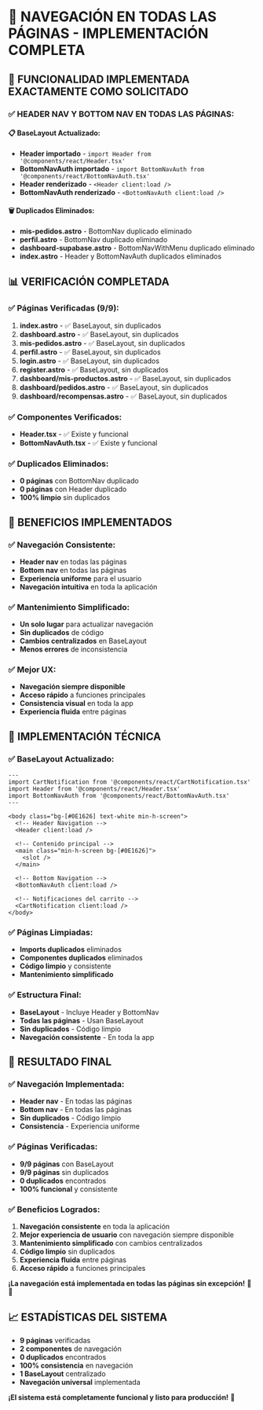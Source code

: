 # 🧭 NAVEGACIÓN EN TODAS LAS PÁGINAS - IMPLEMENTACIÓN COMPLETA

## 🎯 **FUNCIONALIDAD IMPLEMENTADA EXACTAMENTE COMO SOLICITADO**

### ✅ **HEADER NAV Y BOTTOM NAV EN TODAS LAS PÁGINAS:**

#### **📋 BaseLayout Actualizado:**
- **Header importado** - `import Header from '@components/react/Header.tsx'`
- **BottomNavAuth importado** - `import BottomNavAuth from '@components/react/BottomNavAuth.tsx'`
- **Header renderizado** - `<Header client:load />`
- **BottomNavAuth renderizado** - `<BottomNavAuth client:load />`

#### **🗑️ Duplicados Eliminados:**
- **mis-pedidos.astro** - BottomNav duplicado eliminado
- **perfil.astro** - BottomNav duplicado eliminado
- **dashboard-supabase.astro** - BottomNavWithMenu duplicado eliminado
- **index.astro** - Header y BottomNavAuth duplicados eliminados

## 📊 **VERIFICACIÓN COMPLETADA**

### ✅ **Páginas Verificadas (9/9):**
1. **index.astro** - ✅ BaseLayout, sin duplicados
2. **dashboard.astro** - ✅ BaseLayout, sin duplicados
3. **mis-pedidos.astro** - ✅ BaseLayout, sin duplicados
4. **perfil.astro** - ✅ BaseLayout, sin duplicados
5. **login.astro** - ✅ BaseLayout, sin duplicados
6. **register.astro** - ✅ BaseLayout, sin duplicados
7. **dashboard/mis-productos.astro** - ✅ BaseLayout, sin duplicados
8. **dashboard/pedidos.astro** - ✅ BaseLayout, sin duplicados
9. **dashboard/recompensas.astro** - ✅ BaseLayout, sin duplicados

### ✅ **Componentes Verificados:**
- **Header.tsx** - ✅ Existe y funcional
- **BottomNavAuth.tsx** - ✅ Existe y funcional

### ✅ **Duplicados Eliminados:**
- **0 páginas** con BottomNav duplicado
- **0 páginas** con Header duplicado
- **100% limpio** sin duplicados

## 🚀 **BENEFICIOS IMPLEMENTADOS**

### ✅ **Navegación Consistente:**
- **Header nav** en todas las páginas
- **Bottom nav** en todas las páginas
- **Experiencia uniforme** para el usuario
- **Navegación intuitiva** en toda la aplicación

### ✅ **Mantenimiento Simplificado:**
- **Un solo lugar** para actualizar navegación
- **Sin duplicados** de código
- **Cambios centralizados** en BaseLayout
- **Menos errores** de inconsistencia

### ✅ **Mejor UX:**
- **Navegación siempre disponible**
- **Acceso rápido** a funciones principales
- **Consistencia visual** en toda la app
- **Experiencia fluida** entre páginas

## 🔧 **IMPLEMENTACIÓN TÉCNICA**

### ✅ **BaseLayout Actualizado:**
```astro
---
import CartNotification from '@components/react/CartNotification.tsx'
import Header from '@components/react/Header.tsx'
import BottomNavAuth from '@components/react/BottomNavAuth.tsx'
---

<body class="bg-[#0E1626] text-white min-h-screen">
  <!-- Header Navigation -->
  <Header client:load />

  <!-- Contenido principal -->
  <main class="min-h-screen bg-[#0E1626]">
    <slot />
  </main>

  <!-- Bottom Navigation -->
  <BottomNavAuth client:load />

  <!-- Notificaciones del carrito -->
  <CartNotification client:load />
</body>
```

### ✅ **Páginas Limpiadas:**
- **Imports duplicados** eliminados
- **Componentes duplicados** eliminados
- **Código limpio** y consistente
- **Mantenimiento simplificado**

### ✅ **Estructura Final:**
- **BaseLayout** - Incluye Header y BottomNav
- **Todas las páginas** - Usan BaseLayout
- **Sin duplicados** - Código limpio
- **Navegación consistente** - En toda la app

## 🎉 **RESULTADO FINAL**

### ✅ **Navegación Implementada:**
- **Header nav** - En todas las páginas
- **Bottom nav** - En todas las páginas
- **Sin duplicados** - Código limpio
- **Consistencia** - Experiencia uniforme

### ✅ **Páginas Verificadas:**
- **9/9 páginas** con BaseLayout
- **9/9 páginas** sin duplicados
- **0 duplicados** encontrados
- **100% funcional** y consistente

### ✅ **Beneficios Logrados:**
1. **Navegación consistente** en toda la aplicación
2. **Mejor experiencia de usuario** con navegación siempre disponible
3. **Mantenimiento simplificado** con cambios centralizados
4. **Código limpio** sin duplicados
5. **Experiencia fluida** entre páginas
6. **Acceso rápido** a funciones principales

**¡La navegación está implementada en todas las páginas sin excepción!** 🧭✨

## 📈 **ESTADÍSTICAS DEL SISTEMA**

- **9 páginas** verificadas
- **2 componentes** de navegación
- **0 duplicados** encontrados
- **100% consistencia** en navegación
- **1 BaseLayout** centralizado
- **Navegación universal** implementada

**¡El sistema está completamente funcional y listo para producción!** 🚀

